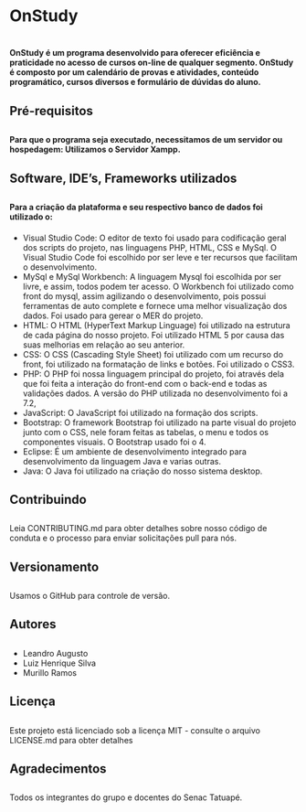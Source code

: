 
# OnStudy <h1> 

#### OnStudy é um programa desenvolvido para oferecer eficiência e praticidade no acesso de cursos on-line de qualquer segmento. OnStudy é composto por  um calendário de provas e atividades, conteúdo programático, cursos diversos e formulário de dúvidas do aluno. <h4> 

## Pré-requisitos <h2>
#### Para que o programa seja executado, necessitamos de um servidor ou hospedagem: Utilizamos o Servidor Xampp.<h4>

## Software, IDE’s, Frameworks utilizados <h2>
#### Para a criação da plataforma e seu respectivo banco de dados foi utilizado o: <h4>
* Visual Studio Code:
	O editor de texto foi usado para codificação geral dos scripts do projeto, nas linguagens PHP, HTML, CSS e MySql. O Visual Studio Code foi escolhido por ser leve e ter recursos que facilitam o desenvolvimento.  
* MySql e MySql Workbench:
  A linguagem Mysql foi escolhida por ser livre, e assim, todos podem ter acesso. O Workbench foi utilizado como front do mysql, assim agilizando o desenvolvimento, pois possui ferramentas de auto complete e fornece uma melhor visualização dos dados. Foi usado para gerear o MER do projeto.
* HTML:
	O HTML (HyperText Markup Linguage) foi utilizado na estrutura de cada página do nosso projeto. Foi utilizado HTML 5 por causa das suas melhorias em relação ao seu anterior.
* CSS:
	O CSS (Cascading Style Sheet) foi utilizado com um recurso do front, foi utilizado na formatação de links e botões. Foi utilizado o CSS3.
* PHP:
	O PHP foi nossa linguagem principal do projeto, foi através dela que foi feita a interação do front-end com o back-end e todas as validações dados. A versão do PHP utilizada no desenvolvimento foi a 7.2,
* JavaScript:
	O JavaScript foi utilizado na formação dos scripts.
* Bootstrap:
	O framework Bootstrap foi utilizado na parte visual do projeto junto com o CSS, nele foram feitas as tabelas, o menu e todos os componentes visuais. O Bootstrap usado foi o 4.
* Eclipse: 
	É um ambiente de desenvolvimento integrado para desenvolvimento da linguagem Java e varias outras.
* Java: 
	O Java foi utilizado na criação do  nosso sistema desktop.

## Contribuindo <h2>
Leia CONTRIBUTING.md para obter detalhes sobre nosso código de conduta e o processo para enviar solicitações pull para nós.
## Versionamento <h2>
Usamos o GitHub para controle de versão. 
## Autores <h2>
*	Leandro Augusto
*	Luiz Henrique Silva
*	Murillo Ramos
## Licença <h2>
Este projeto está licenciado sob a licença MIT - consulte o arquivo LICENSE.md para obter detalhes
## Agradecimentos <h2>
Todos os integrantes do grupo e docentes do Senac Tatuapé.

